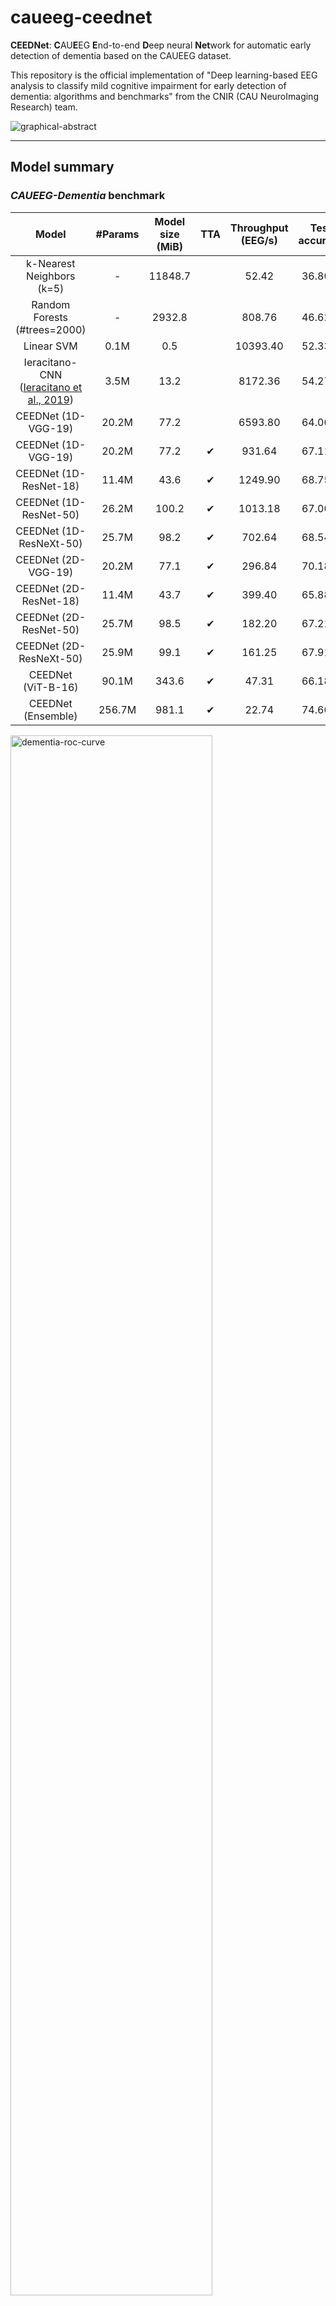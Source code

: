 # caueeg-ceednet

**CEEDNet**: **C**AU**E**EG **E**nd-to-end **D**eep neural **Net**work for automatic early detection of dementia based on the CAUEEG dataset.

This repository is the official implementation of "Deep learning-based EEG analysis to classify mild cognitive impairment for early detection of dementia: algorithms and benchmarks" from the CNIR (CAU NeuroImaging Research) team.

![graphical-abstract](figure/graphical-abstract.jpg)

---

## Model summary

### *CAUEEG-Dementia* benchmark

|                   Model                  | #Params | Model size (MiB) | TTA | Throughput (EEG/s) | Test accuracy |                                             Link 1                                             |                Link 2                |
|:----------------------------------------:|:-------:|:----------------:|:---:|:------------------:|:-------------:|:----------------------------------------------------------------------------------------------:|:------------------------------------:|
|         k-Nearest Neighbors (k=5)        |    -    |      11848.7     |     |        52.42       |     36.80%    |                                                                                                |                                      |
|       Random Forests (#trees=2000)       |    -    |      2932.8      |     |       808.76       |     46.62%    |                                                                                                |                                      |
|                Linear SVM                |   0.1M  |        0.5       |     |      10393.40      |     52.33%    |                                                                                                |                                      |
| Ieracitano-CNN ([Ieracitano et al., 2019](https://doi.org/10.1016/j.neucom.2018.09.071)) |   3.5M  |       13.2       |     |       8172.36      |     54.27%    |                                                                                                |                                      |
|            CEEDNet (1D-VGG-19)           |  20.2M  |       77.2       |     |       6593.80      |     64.00%    | [1vc80n1f](https://drive.google.com/file/d/1XRDbyIrjfR0C4eO7KJsJmft6u-lkYHMa/view?usp=sharing) | [1vc80n1f](http://naver.me/FqHmarN3) |
|            CEEDNet (1D-VGG-19)           |  20.2M  |       77.2       |  ✔  |       931.64       |     67.11%    | [1vc80n1f](https://drive.google.com/file/d/1XRDbyIrjfR0C4eO7KJsJmft6u-lkYHMa/view?usp=sharing) | [1vc80n1f](http://naver.me/FqHmarN3) |
|          CEEDNet (1D-ResNet-18)          |  11.4M  |       43.6       |  ✔  |       1249.90      |     68.75%    | [2s1700lg](https://drive.google.com/file/d/1LPWNm2lrW7ioQKrxo-egy4SG1bhxuIJk/view?usp=sharing) | [2s1700lg](http://naver.me/5VAZbIKU) |
|          CEEDNet (1D-ResNet-50)          |  26.2M  |       100.2      |  ✔  |       1013.18      |     67.00%    | [gvqyvmrj](https://drive.google.com/file/d/18CJcjJf8R-8_dCEYlJJlchevnLk65Fbv/view?usp=sharing) | [gvqyvmrj](http://naver.me/GaT7Jv7R) |
|          CEEDNet (1D-ResNeXt-50)         |  25.7M  |       98.2       |  ✔  |       702.64       |     68.54%    | [v301o425](https://drive.google.com/file/d/151_8TtAgmtsuUCnvs72-J2TEc6_9KNFe/view?usp=sharing) | [v301o425](http://naver.me/xPpjeZms) |
|            CEEDNet (2D-VGG-19)           |  20.2M  |       77.1       |  ✔  |       296.84       |     70.18%    | [lo88puq7](https://drive.google.com/file/d/1GYN2NrvDpiE9VB4_Lf7JdqinCCVN0jMu/view?usp=sharing) | [lo88puq7](http://naver.me/5T3Rs9BG) |
|          CEEDNet (2D-ResNet-18)          |  11.4M  |       43.7       |  ✔  |       399.40       |     65.88%    | [xci5svkl](https://drive.google.com/file/d/1SeTCuYihT18lPlKjxW8OYoMGrCAFUmVt/view?usp=sharing) | [xci5svkl](http://naver.me/59NpYBWp) |
|          CEEDNet (2D-ResNet-50)          |  25.7M  |       98.5       |  ✔  |       182.20       |     67.21%    | [syrx7bmk](https://drive.google.com/file/d/1YKGJsaGzI6wx6xLyU20jgHQ3dE4w9-ih/view?usp=sharing) | [syrx7bmk](http://naver.me/F2YWda3d) |
|          CEEDNet (2D-ResNeXt-50)         |  25.9M  |       99.1       |  ✔  |       161.25       |     67.91%    | [1sl7ipca](https://drive.google.com/file/d/1d6_5C7ZBXzYCnBoNjJmZeefXENnEcdhI/view?usp=sharing) | [1sl7ipca](http://naver.me/5vYbU1Mp) |
|            CEEDNet (ViT-B-16)            |  90.1M  |       343.6      |  ✔  |        47.31       |     66.18%    | [gjkysllw](https://drive.google.com/file/d/1ZTdU0mtMjqVvBw3tXpc-_R2GR9PhSNl6/view?usp=sharing) | [gjkysllw](http://naver.me/x6UXopG9) |
|            CEEDNet (Ensemble)            |  256.7M |       981.1      |  ✔  |        22.74       |     74.66%    |                                                                                                |                                      |

<img src="figure/dementia-roc-curve.jpg" alt="dementia-roc-curve" width="80%"/>
<img src="figure/dementia-confusion.jpg" alt="dementia-confusion-matrix" width="35%"/>
<img src="figure/dementia-class-wise-metrics.jpg" alt="dementia-class-wise-metrics" width="55%"/>

### *CAUEEG-Abnormal* benchmark

|                   Model                  | #Params | Model size (MiB) | TTA | Throughput (EEG/s) | Test accuracy |                                             Link 1                                             |                Link 2                |
|:----------------------------------------:|:-------:|:----------------:|:---:|:------------------:|:-------------:|:----------------------------------------------------------------------------------------------:|:------------------------------------:|
|         K-Nearest Neighbors (K=7)        |    -    |      14015.3     |     |        41.19       |     51.42%    |                                                                                                |                                      |
|       Random Forests (#trees=2000)       |    -    |      1930.5      |     |       830.80       |     72.63%    |                                                                                                |                                      |
|                Linear SVM                |   0.1M  |        0.3       |     |      10363.76      |     68.00%    |                                                                                                |                                      |
| Ieracitano-CNN ([Ieracitano et al., 2019](https://doi.org/10.1016/j.neucom.2018.09.071)) |   3.5M  |       13.2       |     |       8293.08      |     65.98%    |                                                                                                |                                      |
|            CEEDNet (1D-VGG-19)           |  20.2M  |       77.2       |     |       7660.22      |     72.45%    | [nemy8ikm](https://drive.google.com/file/d/1NpDsxmFMln71d9JEpnGfCxhaRtyWK4su/view?usp=sharing) | [nemy8ikm](http://naver.me/x1gdjONm) |
|            CEEDNet (1D-VGG-19)           |  20.2M  |       77.2       |  ✔  |       998.54       |     74.28%    | [nemy8ikm](https://drive.google.com/file/d/1NpDsxmFMln71d9JEpnGfCxhaRtyWK4su/view?usp=sharing) | [nemy8ikm](http://naver.me/x1gdjONm) |
|          CEEDNet (1D-ResNet-18)          |  11.4M  |       43.5       |  ✔  |       844.65       |     74.85%    | [4439k9pg](https://drive.google.com/file/d/1LH069g2oyO2XvEDzFpJPR9X5xuLmcnq3/view?usp=sharing) | [4439k9pg](http://naver.me/5vYbUTay) |
|          CEEDNet (1D-ResNet-50)          |  26.3M  |       100.7      |  ✔  |       837.66       |     76.37%    | [q1hhkmik](https://drive.google.com/file/d/1U9G0nJ-dYe6RBFxuCsdCkh-LU5AxwqFS/view?usp=sharing) | [q1hhkmik](http://naver.me/xEqsymHV) |
|          CEEDNet (1D-ResNeXt-50)         |  25.7M  |       98.2       |  ✔  |       800.49       |     77.32%    | [tp7qn5hd](https://drive.google.com/file/d/1OR5Z4U-QWDZBlm8A8pnRB2LMU0wTOMVa/view?usp=sharing) | [tp7qn5hd](http://naver.me/GItl9VHH) |
|            CEEDNet (2D-VGG-19)           |  20.2M  |       77.2       |  ✔  |       447.81       |     75.39%    | [ruqd8r7g](https://drive.google.com/file/d/1UUADOHCoBc4wt9LmIn-GitbPzNRbmCTn/view?usp=sharing) | [ruqd8r7g](http://naver.me/GkJzA84q) |
|          CEEDNet (2D-ResNet-18)          |  11.5M  |       43.8       |  ✔  |       410.44       |     75.19%    | [dn10a6bv](https://drive.google.com/file/d/12bsVV0dcVbbjO4eB3vN7ykeFAf6vp-7P/view?usp=sharing) | [dn10a6bv](http://naver.me/51nm4WtS) |
|          CEEDNet (2D-ResNet-50)          |  25.7M  |       98.5       |  ✔  |       187.30       |     74.96%    | [atbhqdgg](https://drive.google.com/file/d/1ZWnK04-o5V1eIDtlE_5Ct83oxaMfHkzX/view?usp=sharing) | [atbhqdgg](http://naver.me/5Lo4eJAa) |
|          CEEDNet (2D-ResNeXt-50)         |  25.9M  |       99.1       |  ✔  |       201.01       |     75.85%    | [0svudowu](https://drive.google.com/file/d/1A8npNb_3ixmS6ui6yTonh95oQXwPjHWp/view?usp=sharing) | [0svudowu](http://naver.me/FEdfcVaz) |
|            CEEDNet (ViT-B-16)            |  86.9M  |       331.6      |  ✔  |        63.99       |     72.70%    | [1cdws3t5](https://drive.google.com/file/d/1OT-xOTJ2kSqYWOG0KWQ6PeSPYWdX52Lo/view?usp=sharing) | [1cdws3t5](http://naver.me/xkqoPaor) |
|            CEEDNet (Ensemble)            |  253.8M |       969.9      |  ✔  |        26.40       |     79.16%    |                                                                                                |                                      |

<img src="figure/abnormal-roc-curve.jpg" alt="abnormal-roc-curve" width="80%"/>
<img src="figure/abnormal-confusion.jpg" alt="abnormal-confusion-matrix" width="25%"/>
<img src="figure/abnormal-class-wise-metrics.jpg" alt="abnormal-class-wise-metrics" width="55%"/>

---

## Getting started

### Requirements

- Installation of Conda (refer to <https://www.anaconda.com/products/distribution>)
- Nvidia GPU with CUDA support

> Note: we tested the code in the following environments.
>
> |    **OS**    | **Python** | **PyTorch** | **CUDA** |
> |:------------:|:----------:|:-----------:|:--------:|
> |  Windows 10  |   3.9.12   |    1.11.0   |   11.3   |
> | Ubuntu 18.04 |   3.8.11   |    1.10.0   |   11.3   |
> | Ubuntu 20.04 |   3.9.12   |    1.11.0   |   11.3   |

### Installation

(optional) Create and activate a Conda environment.

```bash
conda create -n caueeg python=3.9
conda activate caueeg
```

Install PyTorch library (refer to <https://pytorch.org/get-started/locally/>).

```bash
conda install pytorch torchvision cudatoolkit=11.3 -c pytorch
```

Install other necessary libraries.

```bash
pip install -r requirements.txt
```

### Preparation of the [CAUEEG](https://github.com/ipis-mjkim/caueeg-dataset) dataset

> ❗ Note: The use of the CAUEEG dataset is allowed for only academic and research purposes 👩‍🎓👨🏼‍🎓.

- For full access of the CAUEEG dataset, follow the instructions specified in <https://github.com/ipis-mjkim/caueeg-dataset>.
- Download, unzip, and move the whole dataset files into [local/datasets/](local/datasets/).

> 💡 Note: We provide `caueeg-dataset-test-only` at [[link 1]](https://drive.google.com/file/d/1P3CbLY7h9O1CoWEWsIZFbUKoGSRUkTA1/view?usp=sharing) or [[link 2]](http://naver.me/xzLCBwFp) to test our research. `caueeg-dataset-test-only` has the 'real' test splits of two benchmarks (*CAUEEG-Dementia* and *CAUEEG-Abnormal*) but includes the 'fake' train and validation splits.

---

## Usage

### Train

Train a CEEDNet model on the training set of *CAUEEG-Dementia* from scratch using the following command:

```bash
python run_train.py data=caueeg-dementia model=1D-ResNet-18 train=base_train
```

Similarly, train a model on the training set of *CAUEEG-Abnormal* from scratch using:

```bash
python run_train.py data=caueeg-abnormal model=1D-ResNet-18 train=base_train
```

Or, you can use [this Jupyter notebook](notebook/02_Train.ipynb).

Thanks to [Hydra](https://hydra.cc/) support, the model, hyperparameters, and other training details are easily tuned using or modifying config files.

```bash
python run_train.py data=caueeg-dementia model=2D-VGG-19 train=base_train
```

For speed-up, we recommend using the `PyArrow.feather` file format than using directly `EDF`, which can be done:

```bash
python ./datasets/convert_file_format.py  # it takes a few minutes
python run_train.py data=caueeg-dementia model=2D-VGG-19 train=base_train ++data.file_format=feather
```

### Evaluation

Evaluation can be conducted using [this Jupyter notebook](notebook/03_Evaluate.ipynb) (or [another notebook](notebook/03_Evaluate_Test_Only.ipynb) for `caueeg-dataset-test-only` case)

To use the pre-trained model, download the checkpoint file from [here](#model-summary), and move it to [local/checkpoint](local/checkpoint/) directory (e.g., `local/checkpoint/1vc80n1f/checkpoint.pt` for the 1D-VGG-19 model on the *CAUEEG-Dementia* benchmark).

---

## Citation

If you found this repository helpful, please cite the paper below.

```bib
An academic paper will be upcoming soon.
```
